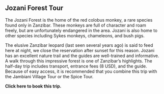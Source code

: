 ## Jozani Forest Tour

The Jozani Forest is the home of the red colobus monkey, a rare species found only in Zanzibar. These monkeys are full of character and roam freely, but are unfortunately endangered in the area. Jozani is also home to other species including Sykes monkeys, chameleons, and bush pigs.

The elusive Zanzibar leopard (last seen several years ago) is said to feed here at night, we close the reservation after sunset for this reason. Jozani has an excellent nature trail and the guides are well-trained and informative. A walk through this impressive forest is one of Zanzibar’s highlights. The half-day trip includes transport, entrance fees (8 USD), and the guide. Because of easy access, it is recommended that you combine this trip with the Jambiani Village Tour or the Spice Tour.

__Click here to book this trip.__
